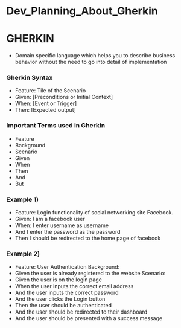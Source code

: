 # Dev_Planning_About_Gherkin

# GHERKIN

- Domain specific language which helps you to describe business behavior without the need to go into detail of implementation

### Gherkin Syntax

- Feature: Tile of the Scenario
- Given: [Preconditions or Initial Context]
- When: [Event or Trigger]
- Then: [Expected output]

### Important Terms used in Gherkin

- Feature
- Background
- Scenario
- Given
- When
- Then
- And
- But

### Example 1)

- Feature: Login functionality of social networking site Facebook.
- Given: I am a facebook user
- When: I enter username as username
- And I enter the password as the password
- Then I should be redirected to the home page of facebook

### Example 2)

- Feature: User Authentication Background:
- Given the user is already registered to the website Scenario:
- Given the user is on the login page
- When the user inputs the correct email address
- And the user inputs the correct password
- And the user clicks the Login button
- Then the user should be authenticated
- And the user should be redirected to their dashboard
- And the user should be presented with a success message
